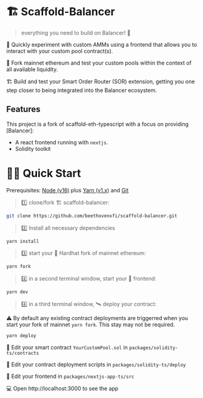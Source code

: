 # 🏗 Scaffold-Balancer

> everything you need to build on Balancer! 🚀

🧪 Quickly experiment with custom AMMs using a frontend that allows you to interact with your custom pool contract(s).

🧪 Fork mainnet ethereum and test your custom pools within the context of all available liquidity.

🏗 Build and test your Smart Order Router (SOR) extension, getting you one step closer to being integrated into the Balancer ecosystem.

## Features

This project is a fork of scaffold-eth-typescript with a focus on providing [Balancer]:

- A react frontend running with `nextjs`.
- Solidity toolkit

# 🏄‍♂️ Quick Start

Prerequisites: [Node (v16)](https://nodejs.org/en/download/) plus [Yarn (v1.x)](https://classic.yarnpkg.com/en/docs/install/) and [Git](https://git-scm.com/downloads)

> 1️⃣ clone/fork 🏗 scaffold-balancer:

```bash
git clone https://github.com/beethovenxfi/scaffold-balancer.git
```

> 2️⃣ Install all necessary dependencies

```bash
yarn install
```

> 3️⃣ start your 👷‍ Hardhat fork of mainnet ethereum:

```bash
yarn fork
```

> 4️⃣ in a second terminal window, start your 📱 frontend:

```bash
yarn dev
```

> 4️⃣ in a third terminal window, 🛰 deploy your contract:

⚠️ By default any existing contract deployments are triggerred when you start your fork of mainnet `yarn fork`. This stay may not be required.

```bash
yarn deploy
```

🔏 Edit your smart contract `YourCustomPool.sol` in `packages/solidity-ts/contracts`

💼 Edit your contract deployment scripts in `packages/solidity-ts/deploy`

📝 Edit your frontend in `packages/nextjs-app-ts/src`

💻 Open http://localhost:3000 to see the app
